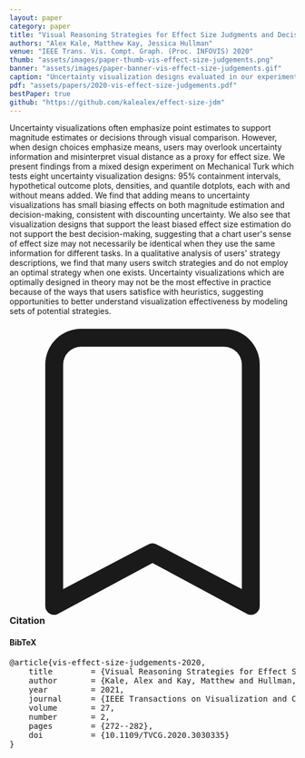 ```yaml
---
layout: paper
category: paper
title: "Visual Reasoning Strategies for Effect Size Judgments and Decisions"
authors: "Alex Kale, Matthew Kay, Jessica Hullman"
venue: "IEEE Trans. Vis. Compt. Graph. (Proc. INFOVIS) 2020"
thumb: "assets/images/paper-thumb-vis-effect-size-judgements.png"
banner: "assets/images/paper-banner-vis-effect-size-judgements.gif"
caption: "Uncertainty visualization designs evaluated in our experiment."
pdf: "assets/papers/2020-vis-effect-size-judgements.pdf"
bestPaper: true
github: "https://github.com/kalealex/effect-size-jdm"
---
```


<!-- abstract -->

Uncertainty visualizations often emphasize point estimates to support magnitude estimates or decisions through visual comparison. However, when design choices emphasize means, users may overlook uncertainty information and misinterpret visual distance as a proxy for effect size. We present findings from a mixed design experiment on Mechanical Turk which tests eight uncertainty visualization designs: 95% containment intervals, hypothetical outcome plots, densities, and quantile dotplots, each with and without means added. We find that adding means to uncertainty visualizations has small biasing effects on both magnitude estimation and decision-making, consistent with discounting uncertainty. We also see that visualization designs that support the least biased effect size estimation do not support the best decision-making, suggesting that a chart user's sense of effect size may not necessarily be identical when they use the same information for different tasks. In a qualitative analysis of users' strategy descriptions, we find that many users switch strategies and do not employ an optimal strategy when one exists. Uncertainty visualizations which are optimally designed in theory may not be the most effective in practice because of the ways that users satisfice with heuristics, suggesting opportunities to better understand visualization effectiveness by modeling sets of potential strategies.

<h3><svg xmlns="http://www.w3.org/2000/svg" fill="currentColor" class="bi bi-bookmark" viewBox="0 0 16 16">
  <path d="M2 2a2 2 0 0 1 2-2h8a2 2 0 0 1 2 2v13.5a.5.5 0 0 1-.777.416L8 13.101l-5.223 2.815A.5.5 0 0 1 2 15.5V2zm2-1a1 1 0 0 0-1 1v12.566l4.723-2.482a.5.5 0 0 1 .554 0L13 14.566V2a1 1 0 0 0-1-1H4z"/>
</svg> Citation</h3>
<div class="bibtex">
<!-- bibtex -->
<h4>BibTeX</h4>
<pre>
@article{vis-effect-size-judgements-2020,
	title        = {Visual Reasoning Strategies for Effect Size Judgments and Decisions},
	author       = {Kale, Alex and Kay, Matthew and Hullman, Jessica},
	year         = 2021,
	journal      = {IEEE Transactions on Visualization and Computer Graphics},
	volume       = 27,
	number       = 2,
	pages        = {272--282},
	doi          = {10.1109/TVCG.2020.3030335}
}
</pre>
</div>
